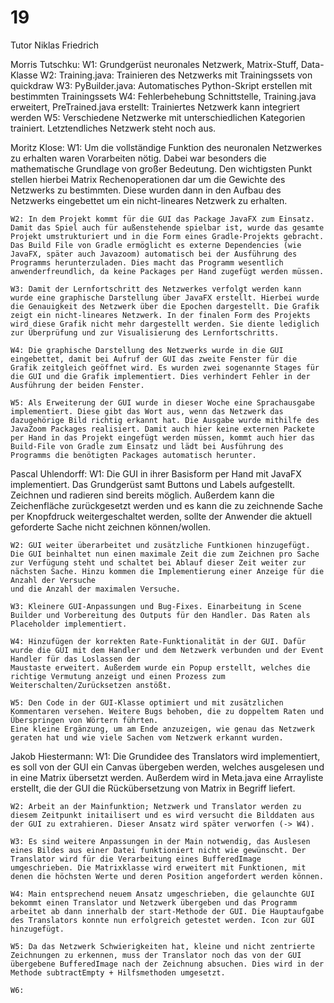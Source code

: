 # 19

Tutor Niklas Friedrich

Morris Tutschku:
	W1: Grundgerüst neuronales Netzwerk, Matrix-Stuff, Data-Klasse
	W2: Training.java: Trainieren des Netzwerks mit Trainingssets von quickdraw
	W3: PyBuilder.java: Automatisches Python-Skript erstellen mit bestimmten Trainingssets
	W4: Fehlerbehebung Schnittstelle, Training.java erweitert, PreTrained.java erstellt: Trainiertes Netzwerk kann integriert werden
	W5: Verschiedene Netzwerke mit unterschiedlichen Kategorien trainiert. Letztendliches Netzwerk steht noch aus. 

Moritz Klose:
	W1: Um die vollständige Funktion des neuronalen Netzwerkes zu erhalten waren Vorarbeiten nötig. Dabei war besonders die mathematische Grundlage von großer Bedeutung.
	Den wichtigsten Punkt stellen hierbei Matrix Rechenoperationen dar um die Gewichte des Netzwerks zu bestimmten. Diese wurden dann in den Aufbau des Netzwerks eingebettet um ein nicht-lineares Netzwerk zu erhalten. 

	W2: In dem Projekt kommt für die GUI das Package JavaFX zum Einsatz. Damit das Spiel auch für außenstehende spielbar ist, wurde das gesamte Projekt umstrukturiert und in die Form eines Gradle-Projekts gebracht. Das Build File von Gradle ermöglicht es externe Dependencies (wie JavaFX, später auch Javazoom) automatisch bei der Ausführung des Programms herunterzuladen. Dies macht das Programm wesentlich anwenderfreundlich, da keine Packages per Hand zugefügt werden müssen.

	W3: Damit der Lernfortschritt des Netzwerkes verfolgt werden kann wurde eine graphische Darstellung über JavaFX erstellt. Hierbei wurde die Genauigkeit des Netzwerk über die Epochen dargestellt. Die Grafik zeigt ein nicht-lineares Netzwerk. In der finalen Form des Projekts wird diese Grafik nicht mehr dargestellt werden. Sie diente lediglich zur Überprüfung und zur Visualisierung des Lernfortschritts.
	
	W4: Die graphische Darstellung des Netzwerks wurde in die GUI eingebettet, damit bei Aufruf der GUI das zweite Fenster für die Grafik zeitgleich geöffnet wird. Es wurden zwei sogenannte Stages für die GUI und die Grafik implementiert. Dies verhindert Fehler in der Ausführung der beiden Fenster.

	W5: Als Erweiterung der GUI wurde in dieser Woche eine Sprachausgabe implementiert. Diese gibt das Wort aus, wenn das Netzwerk das dazugehörige Bild richtig erkannt hat. Die Ausgabe wurde mithilfe des JavaZoom Packages realisiert. Damit auch hier keine externen Packete per Hand in das Projekt eingefügt werden müssen, kommt auch hier das Build-File von Gradle zum Einsatz und lädt bei Ausführung des Programms die benötigten Packages automatisch herunter.

Pascal Uhlendorff: 
	W1: Die GUI in ihrer Basisform per Hand mit JavaFX implementiert. Das Grundgerüst samt Buttons und Labels aufgestellt. 
	Zeichnen und radieren sind bereits möglich. Außerdem kann die Zeichenfläche zurückgesetzt werden und 
	es kann die zu zeichnende Sache per Knopfdruck weitergeschaltet werden, sollte der Anwender die aktuell geforderte Sache nicht zeichnen können/wollen.
						
	W2: GUI weiter überarbeitet und zusätzliche Funtkionen hinzugefügt. Die GUI beinhaltet nun einen maximale Zeit die zum Zeichnen pro Sache 
	zur Verfügung steht und schaltet bei Ablauf dieser Zeit weiter zur nächsten Sache. Hinzu kommen die Implementierung einer Anzeige für die Anzahl der Versuche 
	und die Anzahl der maximalen Versuche. 
						
	W3: Kleinere GUI-Anpassungen und Bug-Fixes. Einarbeitung in Scene Builder und Vorbereitung des Outputs für den Handler. Das Raten als Placeholder implementiert.

	W4: Hinzufügen der korrekten Rate-Funktionalität in der GUI. Dafür wurde die GUI mit dem Handler und dem Netzwerk verbunden und der Event Handler für das Loslassen der
	Maustaste erweitert. Außerdem wurde ein Popup erstellt, welches die richtige Vermutung anzeigt und einen Prozess zum Weiterschalten/Zurücksetzen anstößt.

	W5: Den Code in der GUI-Klasse optimiert und mit zusätzlichen Kommentaren versehen. Weitere Bugs behoben, die zu doppeltem Raten und Überspringen von Wörtern führten. 
	Eine kleine Ergänzung, um am Ende anzuzeigen, wie genau das Netzwerk geraten hat und wie viele Sachen vom Netzwerk erkannt wurden.


Jakob Hiestermann:
	W1: Die Grundidee des Translators wird implementiert, es soll von der GUI ein Canvas übergeben werden, welches ausgelesen und in eine Matrix übersetzt werden. Außerdem wird in Meta.java eine Arrayliste erstellt, die der GUI die Rückübersetzung von Matrix in Begriff liefert.

	W2: Arbeit an der Mainfunktion; Netzwerk und Translator werden zu diesem Zeitpunkt initailisert und es wird versucht die Bilddaten aus der GUI zu extrahieren. Dieser Ansatz wird später verworfen (-> W4).

	W3: Es sind weitere Anpassungen in der Main notwendig, das Auslesen eines Bildes aus einer Datei funktioniert nicht wie gewünscht. Der Translator wird für die Verarbeitung eines BufferedImage umgeschrieben. Die Matrixklasse wird erweitert mit Funktionen, mit denen die höchsten Werte und deren Position angefordert werden können. 

	W4: Main entsprechend neuem Ansatz umgeschrieben, die gelaunchte GUI bekommt einen Translator und Netzwerk übergeben und das Programm arbeitet ab dann innerhalb der start-Methode der GUI. Die Hauptaufgabe des Translators konnte nun erfolgreich getestet werden. Icon zur GUI hinzugefügt.

	W5: Da das Netzwerk Schwierigkeiten hat, kleine und nicht zentrierte Zeichnungen zu erkennen, muss der Translator noch das von der GUI übergebene BufferedImage nach der Zeichnung absuchen. Dies wird in der Methode subtractEmpty + Hilfsmethoden umgesetzt.

	W6: 
